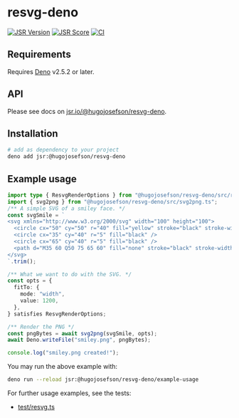 # resvg-deno

[![JSR Version](https://jsr.io/badges/@hugojosefson/resvg-deno)](https://jsr.io/@hugojosefson/resvg-deno)
[![JSR Score](https://jsr.io/badges/@hugojosefson/resvg-deno/score)](https://jsr.io/@hugojosefson/resvg-deno)
[![CI](https://github.com/hugojosefson/resvg-deno/actions/workflows/release.yaml/badge.svg)](https://github.com/hugojosefson/resvg-deno/actions/workflows/release.yaml)

## Requirements

Requires [Deno](https://deno.com/) v2.5.2 or later.

## API

Please see docs on
[jsr.io/@hugojosefson/resvg-deno](https://jsr.io/@hugojosefson/resvg-deno).

## Installation

```sh
# add as dependency to your project
deno add jsr:@hugojosefson/resvg-deno
```

## Example usage

```typescript
import type { ResvgRenderOptions } from "@hugojosefson/resvg-deno/src/re-exported-types.ts";
import { svg2png } from "@hugojosefson/resvg-deno/src/svg2png.ts";
/** A simple SVG of a smiley face. */
const svgSmile = `
<svg xmlns="http://www.w3.org/2000/svg" width="100" height="100">
  <circle cx="50" cy="50" r="40" fill="yellow" stroke="black" stroke-width="3" />
  <circle cx="35" cy="40" r="5" fill="black" />
  <circle cx="65" cy="40" r="5" fill="black" />
  <path d="M35 60 Q50 75 65 60" fill="none" stroke="black" stroke-width="3" />
</svg>
`.trim();

/** What we want to do with the SVG. */
const opts = {
  fitTo: {
    mode: "width",
    value: 1200,
  },
} satisfies ResvgRenderOptions;

/** Render the PNG */
const pngBytes = await svg2png(svgSmile, opts);
await Deno.writeFile("smiley.png", pngBytes);

console.log("smiley.png created!");
```

You may run the above example with:

```sh
deno run --reload jsr:@hugojosefson/resvg-deno/example-usage
```

For further usage examples, see the tests:

- [test/resvg.ts](test/resvg.test.ts)
